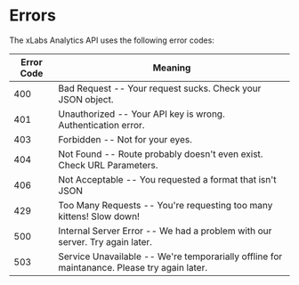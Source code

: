 # Errors

The xLabs Analytics API uses the following error codes:

Error Code | Meaning
---------- | -------
400 | Bad Request -- Your request sucks. Check your JSON object.
401 | Unauthorized -- Your API key is wrong. Authentication error.
403 | Forbidden -- Not for your eyes.
404 | Not Found -- Route probably doesn't even exist. Check URL Parameters.
406 | Not Acceptable -- You requested a format that isn't JSON
429 | Too Many Requests -- You're requesting too many kittens! Slow down!
500 | Internal Server Error -- We had a problem with our server. Try again later.
503 | Service Unavailable -- We're temporarially offline for maintanance. Please try again later.
